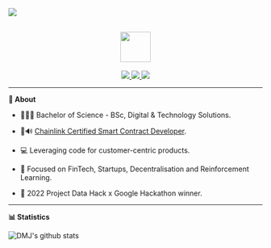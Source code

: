 <p align="left">
	<img src="https://komarev.com/ghpvc/?username=davidmeadejr&color=000000&style=flat-square&label=Profile+Views" />
</p>

<div align="center">
  <br /> 
    <img  align="center" src="https://media.giphy.com/media/aExP3YOqb6ImBe5HG2/giphy.gif" width="60">
</div>
  <br /> 
<!-- <div align="center">
	
[![PDF Curriculum Vitae](https://img.shields.io/badge/-PDF%20Curriculum%20Vitae-21262d?style=flat&logo=github&logoColor=ffffff)](https://github.com/davidmeadejr/external-curriculum-vitae/blob/master/external-curriculum-vitae-updated.pdf)
&nbsp;&nbsp;&nbsp;&nbsp;
[![LinkedIn](https://img.shields.io/badge/-LinkedIn-21262d?style=flat&logo=linkedin&logoColor=0072b1)](https://www.linkedin.com/in/davidmeadejr/)
&nbsp;&nbsp;&nbsp;&nbsp;
[![Digital Curriculum Vitae](https://img.shields.io/badge/-Digital%20Curriculum%20Vitae-21262d?style=flat&logo=github&logoColor=ffffff)](https://github.com/davidmeadejr/github-curriculum-vitae)

</div> -->

<div align="center">
    <a href="https://github.com/davidmeadejr/external-curriculum-vitae/blob/master/external-curriculum-vitae-updated.pdf">
        <code><img src="https://img.shields.io/badge/-PDF%20Curriculum%20Vitae-21262d?style=flat&logo=github&logoColor=ffffff" /></code>
    </a>
    <a href="https://www.linkedin.com/in/davidmeadejr/">
        <code><img src="https://img.shields.io/badge/-LinkedIn-21262d?style=flat&logo=linkedin&logoColor=0072b1" /></code>
    </a>
    <a href="https://github.com/davidmeadejr/github-curriculum-vitae">
        <code><img src="https://img.shields.io/badge/-Digital%20Curriculum%20Vitae-21262d?style=flat&logo=github&logoColor=000000"		/></code>
    </a>
</div>




---


**🔎 About**

* 🧑🏿‍🎓 Bachelor of Science - BSc, Digital & Technology Solutions.

* 🦇🔊 <a href="https://app.poap.xyz/token/6264372">Chainlink Certified Smart Contract Developer</a>.

* 💻 Leveraging code for customer-centric products.

* 🎯 Focused on FinTech, Startups, Decentralisation and Reinforcement Learning.

* 🧠 2022 Project Data Hack x Google Hackathon winner.

<!-- * 📧 Have I sparked your interest? [Lets talk 💬](mailto:davidmeadejnrgmail.com) -->
<!-- * 🧑🏿‍💻 SWE @. -->

---



**📊 Statistics**

  <img align="left" src="https://github-readme-stats-git-masterrstaa-rickstaa.vercel.app/api/top-langs/?username=davidmeadejr&layout=compact&theme=chartreuse-dark&hide=objective-c%2B%2B,objective-c,html,css,Objective-c++" alt="DMJ's github stats" />

